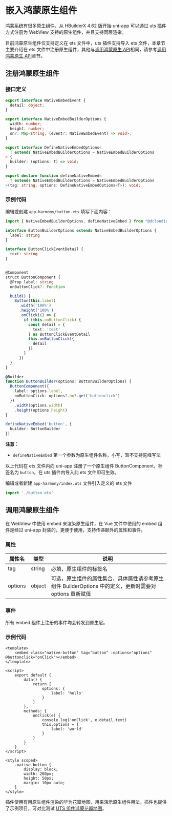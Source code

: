 # 嵌入鸿蒙原生组件

鸿蒙系统有很多原生组件，从 HBuilderX 4.62 版开始 uni-app 可以通过 uts 插件方式注册为 WebView 支持的原生组件，并且支持同层渲染。

目前鸿蒙原生组件仅支持定义在 ets 文件中，uts 插件支持导入 ets 文件，本章节主要介绍在 ets 文件中注册原生组件，其他与[调用鸿蒙原生 API](native-api.md)相同，请参考[调用鸿蒙原生 API](native-api.md)章节。

## 注册鸿蒙原生组件

### 接口定义

```typescript
export interface NativeEmbedEvent {
  detail: object;
}

export interface NativeEmbedBuilderOptions {
  width: number;
  height: number;
  on?: Map<string, (event?: NativeEmbedEvent) => void>;
}

export interface DefineNativeEmbedOptions<
  T extends NativeEmbedBuilderOptions = NativeEmbedBuilderOptions
> {
  builder: (options: T) => void;
}

export declare function defineNativeEmbed<
  T extends NativeEmbedBuilderOptions = NativeEmbedBuilderOptions
>(tag: string, options: DefineNativeEmbedOptions<T>): void;
```

### 示例代码

编辑或创建 `app-harmony/button.ets` 填写下面内容：

```ts
import { NativeEmbedBuilderOptions, defineNativeEmbed } from "@dcloudio/uni-app-runtime"

interface ButtonBuilderOptions extends NativeEmbedBuilderOptions {
  label: string
}

interface ButtonClickEventDetail {
  text: string
}


@Component
struct ButtonComponent {
  @Prop label: string
  onButtonClick?: Function

  build() {
    Button(this.label)
      .width('100%')
      .height('100%')
      .onClick(() => {
        if (this.onButtonClick) {
          const detail = {
            text: 'test'
          } as ButtonClickEventDetail
          this.onButtonClick({
            detail
          })
        }
      })
  }
}

@Builder
function ButtonBuilder(options: ButtonBuilderOptions) {
  ButtonComponent({
    label: options.label,
    onButtonClick: options?.on?.get('buttonclick')
  })
    .width(options.width)
    .height(options.height)
}

defineNativeEmbed('button', {
  builder: ButtonBuilder
})
```

**注意：**

- `defineNativeEmbed` 第一个参数为原生组件名称，小写，暂不支持驼峰写法

以上代码在 ets 文件内向 uni-app 注册了一个原生组件 ButtonComponent，标签名为 `button`，在 uts 插件内导入此 ets 文件即可生效。

编辑或者新建 `app-harmony/index.uts` 文件引入定义的 ets 文件

```ts
import './button.ets'
```

## 调用鸿蒙原生组件

在 WebView 中使用 embed 来渲染原生组件，在 Vue 文件中使用的 embed 组件是经过 uni-app 封装的，更便于使用，支持传递额外的属性和事件。

### 属性

| 属性名  | 类型   | 说明                                                   |
| ------- | ------ | ------------------------------------------------------ |
| tag     | string | 必填，原生组件的标签名                                 |
| options | object | 可选，原生组件的属性集合，具体属性请参考原生组件 BuilderOptions 中的定义，更新时需要对 options 重新赋值|

### 事件

所有 embed 组件上注册的事件均会转发到原生层。

### 示例代码

```vue
<template>
    <embed class="native-button" tag="button" :options="options" @buttonclick="onClick"></embed>
</template>

<script>
    export default {
        data() {
            return {
                options: {
                    label: 'hello'
                }
            }
        },
        methods: {
            onClick(e) {
                console.log('onClick', e.detail.text)
                this.options = {
                    label: 'world'
                }
            }
        }
    }
</script>

<style scoped>
    .native-button {
        display: block;
        width: 200px;
        height: 50px;
        margin: 10px auto;
    }
</style>
```

插件使用有用原生组件渲染的华为花瓣地图，用来演示原生组件用法。插件也提供了示例项目，可对比测试 [UTS 组件鸿蒙花瓣地图](https://ext.dcloud.net.cn/plugin?id=23082)。
